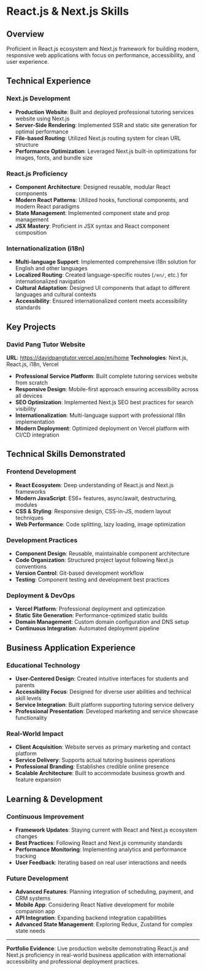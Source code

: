 # React.js & Next.js Skills

## Overview
Proficient in React.js ecosystem and Next.js framework for building modern, responsive web applications with focus on performance, accessibility, and user experience.

## Technical Experience

### Next.js Development
- **Production Website**: Built and deployed professional tutoring services website using Next.js
- **Server-Side Rendering**: Implemented SSR and static site generation for optimal performance
- **File-based Routing**: Utilized Next.js routing system for clean URL structure
- **Performance Optimization**: Leveraged Next.js built-in optimizations for images, fonts, and bundle size

### React.js Proficiency
- **Component Architecture**: Designed reusable, modular React components
- **Modern React Patterns**: Utilized hooks, functional components, and modern React paradigms
- **State Management**: Implemented component state and prop management
- **JSX Mastery**: Proficient in JSX syntax and React component composition

### Internationalization (i18n)
- **Multi-language Support**: Implemented comprehensive i18n solution for English and other languages
- **Localized Routing**: Created language-specific routes (`/en/`, etc.) for internationalized navigation
- **Cultural Adaptation**: Designed UI components that adapt to different languages and cultural contexts
- **Accessibility**: Ensured internationalized content meets accessibility standards

## Key Projects

### David Pang Tutor Website
**URL**: https://davidpangtutor.vercel.app/en/home
**Technologies**: Next.js, React.js, i18n, Vercel

- **Professional Service Platform**: Built complete tutoring services website from scratch
- **Responsive Design**: Mobile-first approach ensuring accessibility across all devices
- **SEO Optimization**: Implemented Next.js SEO best practices for search visibility
- **Internationalization**: Multi-language support with professional i18n implementation
- **Modern Deployment**: Optimized deployment on Vercel platform with CI/CD integration

## Technical Skills Demonstrated

### Frontend Development
- **React Ecosystem**: Deep understanding of React.js and Next.js frameworks
- **Modern JavaScript**: ES6+ features, async/await, destructuring, modules
- **CSS & Styling**: Responsive design, CSS-in-JS, modern layout techniques
- **Web Performance**: Code splitting, lazy loading, image optimization

### Development Practices
- **Component Design**: Reusable, maintainable component architecture
- **Code Organization**: Structured project layout following Next.js conventions
- **Version Control**: Git-based development workflow
- **Testing**: Component testing and development best practices

### Deployment & DevOps
- **Vercel Platform**: Professional deployment and optimization
- **Static Site Generation**: Performance-optimized static builds
- **Domain Management**: Custom domain configuration and DNS setup
- **Continuous Integration**: Automated deployment pipeline

## Business Application Experience

### Educational Technology
- **User-Centered Design**: Created intuitive interfaces for students and parents
- **Accessibility Focus**: Designed for diverse user abilities and technical skill levels
- **Service Integration**: Built platform supporting tutoring service delivery
- **Professional Presentation**: Developed marketing and service showcase functionality

### Real-World Impact
- **Client Acquisition**: Website serves as primary marketing and contact platform
- **Service Delivery**: Supports actual tutoring business operations
- **Professional Branding**: Establishes credible online presence
- **Scalable Architecture**: Built to accommodate business growth and feature expansion

## Learning & Development

### Continuous Improvement
- **Framework Updates**: Staying current with React and Next.js ecosystem changes
- **Best Practices**: Following React and Next.js community standards
- **Performance Monitoring**: Implementing analytics and performance tracking
- **User Feedback**: Iterating based on real user interactions and needs

### Future Development
- **Advanced Features**: Planning integration of scheduling, payment, and CRM systems
- **Mobile App**: Considering React Native development for mobile companion app
- **API Integration**: Expanding backend integration capabilities
- **Advanced State Management**: Exploring Redux, Zustand for complex state needs

---

**Portfolio Evidence**: Live production website demonstrating React.js and Next.js proficiency in real-world business application with international accessibility and professional deployment practices.